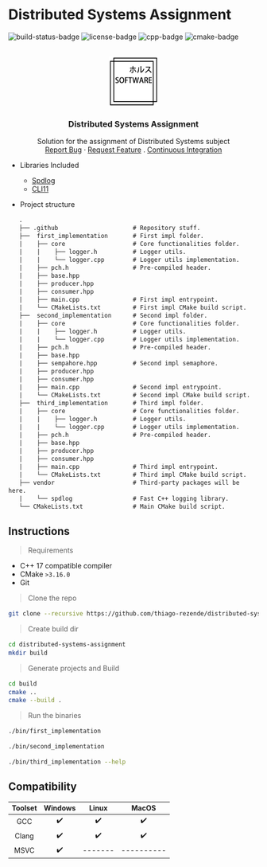 # Distributed Systems Assignment
![build-status-badge] ![license-badge] ![cpp-badge] ![cmake-badge]
<!-- PROJECT LOGO -->
<br />
<div align="center">
  <a href="https://github.com/thiago-rezende/distributed-systems-assignment">
    <img src=".github/logo.png" alt="Logo" width="100" height="100">
  </a>

  <h3 align="center">Distributed Systems Assignment</h3>
  <p align="center">
    Solution for the assignment of Distributed Systems subject
    <br />
    <a href="https://github.com/thiago-rezende/distributed-systems-assignment/issues">Report Bug</a>
    ·
    <a href="https://github.com/thiago-rezende/distributed-systems-assignment/issues">Request Feature</a>
    .
    <a href="https://github.com/thiago-rezende/distributed-systems-assignment/actions">Continuous Integration</a>
  </p>
</div>

 - Libraries Included
    - [Spdlog][spdlog-url]
    - [CLI11][cli11-url]

 - Project structure
 ```
    .
    ├── .github                     # Repository stuff.
    ├──  first_implementation       # First impl folder.
    |    ├── core                   # Core functionalities folder.
    |    |    ├── logger.h          # Logger utils.
    |    |    └── logger.cpp        # Logger utils implementation.
    |    ├── pch.h                  # Pre-compiled header.
    |    ├── base.hpp
    |    ├── producer.hpp
    |    ├── consumer.hpp
    |    ├── main.cpp               # First impl entrypoint.
    |    └── CMakeLists.txt         # First impl CMake build script.
    ├──  second_implementation      # Second impl folder.
    |    ├── core                   # Core functionalities folder.
    |    |    ├── logger.h          # Logger utils.
    |    |    └── logger.cpp        # Logger utils implementation.
    |    ├── pch.h                  # Pre-compiled header.
    |    ├── base.hpp
    |    ├── sempahore.hpp          # Second impl semaphore.
    |    ├── producer.hpp
    |    ├── consumer.hpp
    |    ├── main.cpp               # Second impl entrypoint.
    |    └── CMakeLists.txt         # Second impl CMake build script.
    ├──  third_implementation       # Third impl folder.
    |    ├── core                   # Core functionalities folder.
    |    |    ├── logger.h          # Logger utils.
    |    |    └── logger.cpp        # Logger utils implementation.
    |    ├── pch.h                  # Pre-compiled header.
    |    ├── base.hpp
    |    ├── producer.hpp
    |    ├── consumer.hpp
    |    ├── main.cpp               # Third impl entrypoint.
    |    └── CMakeLists.txt         # Third impl CMake build script.
    ├── vendor                      # Third-party packages will be here.
    |    └── spdlog                 # Fast C++ logging library.
    └── CMakeLists.txt              # Main CMake build script.
```

## Instructions
> Requirements
 - C++ 17 compatible compiler
 - CMake `>3.16.0`
 - Git

> Clone the repo
```sh
git clone --recursive https://github.com/thiago-rezende/distributed-systems-assignment
```

> Create build dir
```sh
cd distributed-systems-assignment
mkdir build
```

> Generate projects and Build
```sh
cd build
cmake ..
cmake --build .
```

> Run the binaries
```sh
./bin/first_implementation
```
```sh
./bin/second_implementation
```
```sh
./bin/third_implementation --help
```

 ## Compatibility

 | Toolset | Windows |  Linux  |   MacOS    |
 | :-----: | :-----: | :-----: | :--------: |
 |   GCC   |    ✔️    |    ✔️    |    ✔️    |
 |  Clang   |    ✔️    |    ✔️    |    ✔️    |
 |  MSVC   |    ✔️    | ------- | ---------- |

<!-- Links -->
[cmake-url]: https://cmake.org/
[spdlog-url]: https://github.com/gabime/spdlog
[cli11-url]: https://github.com/CLIUtils/CLI11

<!-- Badges -->
[build-status-badge]: https://github.com/thiago-rezende/distributed-systems-assignment/workflows/build/badge.svg
[license-badge]: https://img.shields.io/badge/license-MIT-blue.svg?style=flat-square
[cmake-badge]: https://img.shields.io/badge/CMake-3.16.0-blueviolet.svg?style=flat-square
[cpp-badge]: https://img.shields.io/badge/C++-17-orange.svg?style=flat-square
